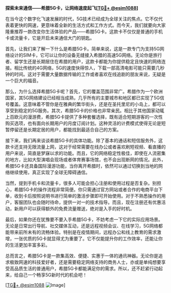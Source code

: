 **探索未来通信——希腊5G卡，让网络速度起飞[[TG💪+ @esim1088](https://t.me/s/esim1088)]**

在当今这个数字化飞速发展的时代，5G技术已经成为全球关注的焦点。它不仅代表着更快的网速，更意味着全新的生活方式和工作方式。而今天，我们就要向大家隆重推荐一款改变你生活体验的产品——希腊5G卡。这款卡不仅仅是普通的手机卡或流量卡，它是开启未来通信大门的钥匙。

首先，让我们来了解一下什么是希腊5G卡。简单来说，这是一款专门为支持5G网络设计的SIM卡，它可以让你的设备无缝接入希腊的高速5G网络。无论你是旅行者、留学生还是长期居住在希腊的用户，这款卡都能为你提供稳定且快速的网络连接。相比传统的4G网络，5G的速度快得惊人，下载一部高清电影可能只需要几秒钟的时间。这对于需要大量数据传输的工作或者喜欢在线追剧的朋友来说，无疑是一个巨大的福音。

那么，为什么选择希腊5G卡呢？首先，它的覆盖范围非常广。希腊作为一个欧洲国家，其5G网络建设已经相当成熟，几乎所有的主要城市和地区都已实现了5G信号覆盖。这意味着不管你是在雅典的繁华街头，还是在圣托里尼的小岛上，都可以享受到稳定的5G服务。其次，希腊5G卡的价格也非常亲民。相比于其他国家动辄上百欧元的漫游费，希腊5G卡提供了多种套餐选择，既有适合短期游客的一次性购买选项，也有面向长期用户的月度订阅计划。这种灵活的计费模式使得无论是短暂停留还是长期定居的用户，都能找到最适合自己的方案。

接下来，我们再来谈谈希腊5G卡的具体功能。除了基本的通话和短信服务外，这款卡还支持无限流量上网，这对于经常需要在线办公或者喜欢刷短视频、看直播的用户来说，简直是梦寐以求的功能。而且，它的网络稳定性极佳，即使在人流密集的地方，比如大型演唱会现场或者体育赛事场馆，也不会出现断网的情况。此外，希腊5G卡还具备国际漫游功能，当你离开希腊时，依然可以通过切换到当地的网络继续使用，真正实现了全球无障碍通信。

当然，提到手机卡和流量卡，很多人可能会担心注册和使用过程是否复杂。别担心，希腊5G卡的操作流程非常简便。你只需通过官方网站或者合作的电商平台下单，收到卡后按照说明书进行简单的激活步骤即可开始使用。对于不熟悉操作的用户，客服团队也会随时待命，提供一对一的技术指导。而且，现在注册还有优惠活动，新用户可以获得额外的免费流量赠送，绝对是入手的好时机。

最后，如果你还在犹豫要不要入手希腊5G卡，不妨考虑一下它的实际应用场景。无论是日常出行导航、社交媒体互动，还是远程视频会议、在线学习，5G网络都能带来前所未有的流畅体验。特别是在疫情期间，远程办公和线上教育的需求激增，一张优质的5G卡就显得尤为重要了。它不仅能提升你的工作效率，还能让你的生活更加丰富多彩。

总而言之，希腊5G卡是一款集高效、便捷、实惠于一体的通讯神器。无论你是追求极致网速的科技爱好者，还是需要稳定网络支持的商务人士，亦或是单纯想要享受高品质生活的普通用户，希腊5G卡都能满足你的需求。所以，还不赶紧行动起来，给自己一个畅享5G新时代的机会吧！

[[TG💪+ @esim1088](https://t.me/s/esim1088) ![Image](https://i.postimg.cc/4NQfJmqS/Snipaste-2025-05-13-00-14-12.png)]